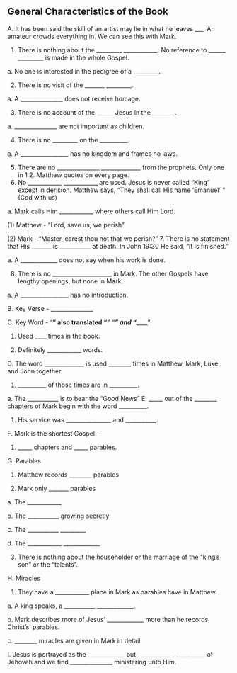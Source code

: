## General Characteristics of the Book

A.	It has been said the skill of an artist may lie in what he leaves ___.
An amateur crowds everything in.  We can see this with Mark.

1.	There is nothing about the _________  ____________.
No reference to ______  _________ is made in the whole 	Gospel.

a.	No one is interested in the pedigree of a _________.

2.	There is no visit of the _______ _________.

a.	A _______________ does not receive homage.

3.	There is no account of the ______ Jesus in the ________.

a.	_______________ are not important as children.

4.	There is no _________ on the __________.

a.	 A _________________ has no kingdom and frames
no laws.

5.	There are no _______________  ______________
from the prophets.  Only one in 1:2.  Matthew quotes on
every page.
6.	No ____________  ____________ are used.  Jesus is
never called “King” except in derision.  Matthew says, “They
shall call His name ‘Emanuel’ “ (God with us)

a.	Mark calls Him ____________ where others call
Him Lord.

(1)	Matthew - “Lord, save us; we perish”

(2)	Mark - “Master, carest thou not that we
perish?”
7.	There is no statement that His _______ is ___________
at death.  In John 19:30 He said, “It is finished.”

a.	A _____________ does not say when his work is
done.

8.	There is no _____________________ in Mark.  The other
Gospels have lengthy openings, but none in Mark.

a.	A _________________ has no introduction.

B.	Key Verse - _______________

C.	Key Word - “______________” also translated 	“_______________” 	“__________” and “_____________”

1.	Used ____ times in the book.

2.	Definitely ____________ words.

D.	The word ______________ is used ________ times in Matthew,
Mark, Luke and John together.

1.	__________ of those times are in __________.

a.	The ___________ is to bear the “Good News”
E.	_____ out of the ________ chapters of Mark begin with the word
__________.

1.	His service was ________________ and ___________.

F.	Mark is the shortest Gospel -
1.	_____ chapters and _____ parables.

G.	Parables

1.	Matthew records ________ parables

2.	 Mark only _______ parables

a.	The ____________

b.	The ___________ growing secretly

c.	The ___________  _________

d.	The ____________  _____________

3.	There is nothing about the householder or the marriage of
the “king’s son” or the “talents”.

H.	Miracles

1.	They have a ____________ place in Mark as parables
have in Matthew.

a.	A king speaks, a ___________  _____________.

b.	 Mark describes more of Jesus’ _____________
more than he records Christ’s’ parables.

c.	________ miracles are given in Mark in detail.

I.	Jesus is portrayed as the _____________ but _____________   ___________of Jehovah and we find _______________ 	ministering unto Him.
